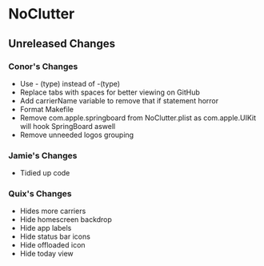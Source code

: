 # NoClutter
## Unreleased Changes
### Conor's Changes
- Use - (type) instead of -(type)
- Replace tabs with spaces for better viewing on GitHub
- Add carrierName variable to remove that if statement horror
- Format Makefile
- Remove com.apple.springboard from NoClutter.plist as com.apple.UIKit will hook SpringBoard aswell
- Remove unneeded logos grouping
### Jamie's Changes
- Tidied up code
### Quix's Changes
- Hides more carriers
- Hide homescreen backdrop
- Hide app labels
- Hide status bar icons
- Hide offloaded icon
- Hide today view
